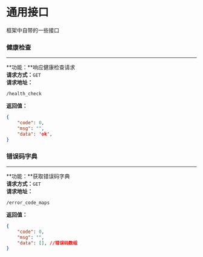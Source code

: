 # 通用接口  
框架中自带的一些接口













### 健康检查
----
**功能：**响应健康检查请求  
**请求方式：**`GET`  
**请求地址：**  
```
/health_check
```

**返回值：**  
```json
{
    "code": 0,
    "msg": "",
    "data": 'ok',
}
```












### 错误码字典 
----
**功能：**获取错误码字典  
**请求方式：**`GET`  
**请求地址：**  
```
/error_code_maps  
```
**返回值：**  
```json
{
    "code": 0,
    "msg": "",
    "data": [], //错误码数组
}
```

